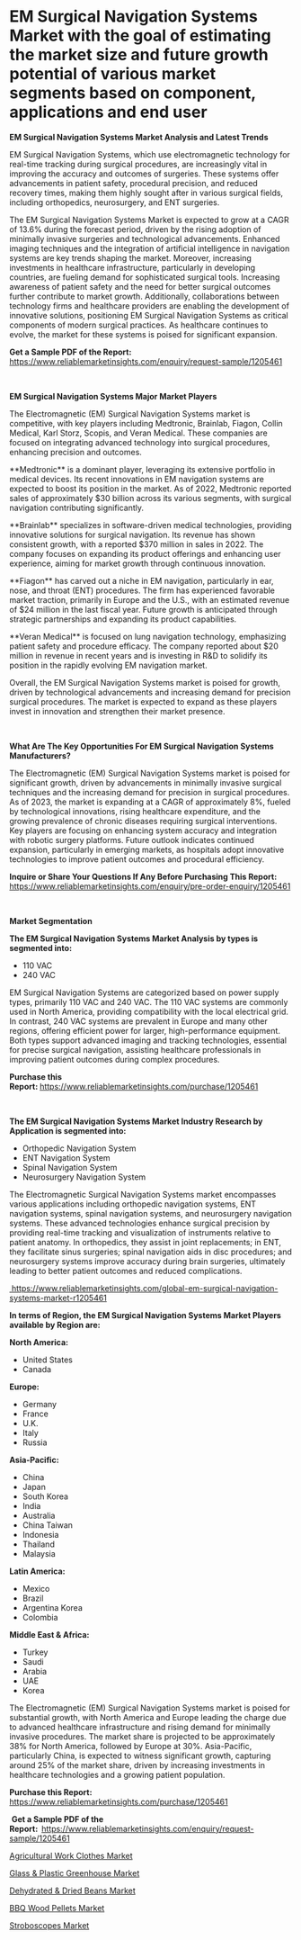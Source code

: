 <p><h1>EM Surgical Navigation Systems Market with the goal of estimating the market size and future growth potential of various market segments based on component, applications and end user</h1></p><p><strong>EM Surgical Navigation Systems Market Analysis and Latest Trends</strong></p>
<p><p>EM Surgical Navigation Systems, which use electromagnetic technology for real-time tracking during surgical procedures, are increasingly vital in improving the accuracy and outcomes of surgeries. These systems offer advancements in patient safety, procedural precision, and reduced recovery times, making them highly sought after in various surgical fields, including orthopedics, neurosurgery, and ENT surgeries.</p><p>The EM Surgical Navigation Systems Market is expected to grow at a CAGR of 13.6% during the forecast period, driven by the rising adoption of minimally invasive surgeries and technological advancements. Enhanced imaging techniques and the integration of artificial intelligence in navigation systems are key trends shaping the market. Moreover, increasing investments in healthcare infrastructure, particularly in developing countries, are fueling demand for sophisticated surgical tools. Increasing awareness of patient safety and the need for better surgical outcomes further contribute to market growth. Additionally, collaborations between technology firms and healthcare providers are enabling the development of innovative solutions, positioning EM Surgical Navigation Systems as critical components of modern surgical practices. As healthcare continues to evolve, the market for these systems is poised for significant expansion.</p></p>
<p><strong>Get a Sample PDF of the Report:&nbsp;</strong> <a href="https://www.reliablemarketinsights.com/enquiry/request-sample/1205461?utm_campaign=1570&utm_medium=2&utm_source=Github&utm_content=ia&utm_term=16102024&utm_id=em-surgical-navigation-systems">https://www.reliablemarketinsights.com/enquiry/request-sample/1205461</a></p>
<p>&nbsp;</p>
<p><strong>EM Surgical Navigation Systems Major Market Players</strong></p>
<p><p>The Electromagnetic (EM) Surgical Navigation Systems market is competitive, with key players including Medtronic, Brainlab, Fiagon, Collin Medical, Karl Storz, Scopis, and Veran Medical. These companies are focused on integrating advanced technology into surgical procedures, enhancing precision and outcomes.</p><p>**Medtronic** is a dominant player, leveraging its extensive portfolio in medical devices. Its recent innovations in EM navigation systems are expected to boost its position in the market. As of 2022, Medtronic reported sales of approximately $30 billion across its various segments, with surgical navigation contributing significantly.</p><p>**Brainlab** specializes in software-driven medical technologies, providing innovative solutions for surgical navigation. Its revenue has shown consistent growth, with a reported $370 million in sales in 2022. The company focuses on expanding its product offerings and enhancing user experience, aiming for market growth through continuous innovation.</p><p>**Fiagon** has carved out a niche in EM navigation, particularly in ear, nose, and throat (ENT) procedures. The firm has experienced favorable market traction, primarily in Europe and the U.S., with an estimated revenue of $24 million in the last fiscal year. Future growth is anticipated through strategic partnerships and expanding its product capabilities.</p><p>**Veran Medical** is focused on lung navigation technology, emphasizing patient safety and procedure efficacy. The company reported about $20 million in revenue in recent years and is investing in R&D to solidify its position in the rapidly evolving EM navigation market.</p><p>Overall, the EM Surgical Navigation Systems market is poised for growth, driven by technological advancements and increasing demand for precision surgical procedures. The market is expected to expand as these players invest in innovation and strengthen their market presence.</p></p>
<p>&nbsp;</p>
<p><strong>What Are The Key Opportunities For EM Surgical Navigation Systems Manufacturers?</strong></p>
<p><p>The Electromagnetic (EM) Surgical Navigation Systems market is poised for significant growth, driven by advancements in minimally invasive surgical techniques and the increasing demand for precision in surgical procedures. As of 2023, the market is expanding at a CAGR of approximately 8%, fueled by technological innovations, rising healthcare expenditure, and the growing prevalence of chronic diseases requiring surgical interventions. Key players are focusing on enhancing system accuracy and integration with robotic surgery platforms. Future outlook indicates continued expansion, particularly in emerging markets, as hospitals adopt innovative technologies to improve patient outcomes and procedural efficiency.</p></p>
<p><strong>Inquire or Share Your Questions If Any Before Purchasing This Report:</strong> <a href="https://www.reliablemarketinsights.com/enquiry/pre-order-enquiry/1205461?utm_campaign=1570&utm_medium=2&utm_source=Github&utm_content=ia&utm_term=16102024&utm_id=em-surgical-navigation-systems">https://www.reliablemarketinsights.com/enquiry/pre-order-enquiry/1205461</a></p>
<p>&nbsp;</p>
<p><strong>Market Segmentation</strong></p>
<p><strong>The EM Surgical Navigation Systems Market Analysis by types is segmented into:</strong></p>
<p><ul><li>110 VAC</li><li>240 VAC</li></ul></p>
<p><p>EM Surgical Navigation Systems are categorized based on power supply types, primarily 110 VAC and 240 VAC. The 110 VAC systems are commonly used in North America, providing compatibility with the local electrical grid. In contrast, 240 VAC systems are prevalent in Europe and many other regions, offering efficient power for larger, high-performance equipment. Both types support advanced imaging and tracking technologies, essential for precise surgical navigation, assisting healthcare professionals in improving patient outcomes during complex procedures.</p></p>
<p><strong>Purchase this Report:&nbsp;</strong><a href="https://www.reliablemarketinsights.com/purchase/1205461?utm_campaign=1570&utm_medium=2&utm_source=Github&utm_content=ia&utm_term=16102024&utm_id=em-surgical-navigation-systems">https://www.reliablemarketinsights.com/purchase/1205461</a></p>
<p>&nbsp;</p>
<p><strong>The EM Surgical Navigation Systems Market Industry Research by Application is segmented into:</strong></p>
<p><ul><li>Orthopedic Navigation System</li><li>ENT Navigation System</li><li>Spinal Navigation System</li><li>Neurosurgery Navigation System</li></ul></p>
<p><p>The Electromagnetic Surgical Navigation Systems market encompasses various applications including orthopedic navigation systems, ENT navigation systems, spinal navigation systems, and neurosurgery navigation systems. These advanced technologies enhance surgical precision by providing real-time tracking and visualization of instruments relative to patient anatomy. In orthopedics, they assist in joint replacements; in ENT, they facilitate sinus surgeries; spinal navigation aids in disc procedures; and neurosurgery systems improve accuracy during brain surgeries, ultimately leading to better patient outcomes and reduced complications.</p></p>
<p><a href="https://www.reliablemarketinsights.com/global-em-surgical-navigation-systems-market-r1205461?utm_campaign=1570&utm_medium=2&utm_source=Github&utm_content=ia&utm_term=16102024&utm_id=em-surgical-navigation-systems">&nbsp;https://www.reliablemarketinsights.com/global-em-surgical-navigation-systems-market-r1205461</a></p>
<p><strong>In terms of Region, the EM Surgical Navigation Systems Market Players available by Region are:</strong></p>
<p>
    <p> <strong> North America: </strong>
        <ul>
            <li>United States</li>
            <li>Canada</li>
        </ul>
        </p> 
    <p> <strong> Europe: </strong>
        <ul>
            <li>Germany</li>
            <li>France</li>
            <li>U.K.</li>
            <li>Italy</li>
            <li>Russia</li>
        </ul>
        </p> 
    <p> <strong> Asia-Pacific: </strong>
        <ul>
            <li>China</li>
            <li>Japan</li>
            <li>South Korea</li>
            <li>India</li>
            <li>Australia</li>
            <li>China Taiwan</li>
            <li>Indonesia</li>
            <li>Thailand</li>
            <li>Malaysia</li>
        </ul>
        </p> 
    <p> <strong> Latin America: </strong>
        <ul>
            <li>Mexico</li>
            <li>Brazil</li>
            <li>Argentina Korea</li>
            <li>Colombia</li>
        </ul>
        </p> 
    <p> <strong> Middle East & Africa: </strong>
        <ul>
            <li>Turkey</li>
            <li>Saudi</li>
            <li>Arabia</li>
            <li>UAE</li>
            <li>Korea</li>
        </ul>
    </p>
    </p>
<p><p>The Electromagnetic (EM) Surgical Navigation Systems market is poised for substantial growth, with North America and Europe leading the charge due to advanced healthcare infrastructure and rising demand for minimally invasive procedures. The market share is projected to be approximately 38% for North America, followed by Europe at 30%. Asia-Pacific, particularly China, is expected to witness significant growth, capturing around 25% of the market share, driven by increasing investments in healthcare technologies and a growing patient population.</p></p>
<p><strong>Purchase this Report: </strong><a href="https://www.reliablemarketinsights.com/purchase/1205461?utm_campaign=1570&utm_medium=2&utm_source=Github&utm_content=ia&utm_term=16102024&utm_id=em-surgical-navigation-systems">https://www.reliablemarketinsights.com/purchase/1205461</a></p>
<p>&nbsp;<strong>Get a Sample PDF of the Report:&nbsp;&nbsp;</strong><a href="https://www.reliablemarketinsights.com/enquiry/request-sample/1205461?utm_campaign=1570&utm_medium=2&utm_source=Github&utm_content=ia&utm_term=16102024&utm_id=em-surgical-navigation-systems">https://www.reliablemarketinsights.com/enquiry/request-sample/1205461</a></p>
<p><strong></strong></p>
<p><p><a href="https://www.linkedin.com/pulse/investment-opportunities-agricultural-work-clothes-sector-qth7c?trk=public_post_embed_feed-article-content&utm_campaign=1570&utm_medium=2&utm_source=Github&utm_content=ia&utm_term=16102024&utm_id=em-surgical-navigation-systems">Agricultural Work Clothes Market</a></p><p><a href="https://github.com/PeterParrish5/Market-Research-Report-List-6/blob/main/glass-plastic-greenhouse-market.md?utm_campaign=1570&utm_medium=2&utm_source=Github&utm_content=ia&utm_term=16102024&utm_id=em-surgical-navigation-systems">Glass & Plastic Greenhouse Market</a></p><p><a href="https://www.linkedin.com/pulse/unveiling-market-trends-global-dehydrated-dried-beans-growth-u9q3c?trk=public_post_embed_feed-article-content&utm_campaign=1570&utm_medium=2&utm_source=Github&utm_content=ia&utm_term=16102024&utm_id=em-surgical-navigation-systems">Dehydrated & Dried Beans Market</a></p><p><a href="https://www.linkedin.com/pulse/bbq-wood-pellets-market-outlook-forecast-from-2024-2031-srfdc?trk=public_post_embed_feed-article-content&utm_campaign=1570&utm_medium=2&utm_source=Github&utm_content=ia&utm_term=16102024&utm_id=em-surgical-navigation-systems">BBQ Wood Pellets Market</a></p><p><a href="https://www.linkedin.com/pulse/global-stroboscopes-market-sector2024-2031-metrics-strategic-9dn5c?trk=public_post_embed_feed-article-content&utm_campaign=1570&utm_medium=2&utm_source=Github&utm_content=ia&utm_term=16102024&utm_id=em-surgical-navigation-systems">Stroboscopes Market</a></p></p>